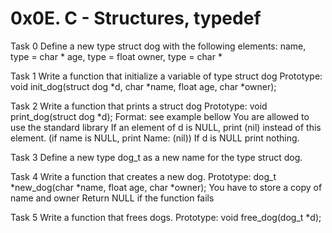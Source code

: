 # 0x0E. C - Structures, typedef

Task 0	Define a new type struct dog with the following elements:
name, type = char *
age, type = float
owner, type = char *

Task 1	Write a function that initialize a variable of type struct dog
Prototype: void init_dog(struct dog *d, char *name, float age, char *owner);

Task 2	Write a function that prints a struct dog
Prototype: void print_dog(struct dog *d);
Format: see example bellow
You are allowed to use the standard library
If an element of d is NULL, print (nil) instead of this element. (if name is NULL, print Name: (nil))
If d is NULL print nothing.

Task 3	Define a new type dog_t as a new name for the type struct dog.

Task 4	Write a function that creates a new dog.
Prototype: dog_t *new_dog(char *name, float age, char *owner);
You have to store a copy of name and owner
Return NULL if the function fails

Task 5	Write a function that frees dogs.
Prototype: void free_dog(dog_t *d);
